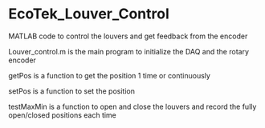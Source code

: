 # EcoTek_Louver_Control
MATLAB code to control the louvers and get feedback from the encoder
 
 Louver_control.m is the main program to initialize the DAQ and the rotary encoder
 
 getPos is a function to get the position 1 time or continuously
 
 setPos is a function to set the position
 
 testMaxMin is a function to open and close the louvers and record the fully open/closed positions each time
